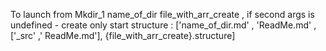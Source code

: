 To launch from Mkdir_1 name_of_dir file_with_arr_create , 
if second args is undefined - create only start structure :
['name_of_dir.md' , 'ReadMe.md' , ['_src' ,' ReadMe.md'], {file_with_arr_create}.structure]
